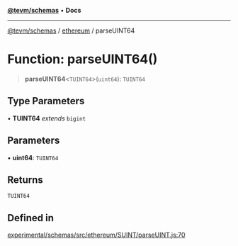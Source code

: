 [**@tevm/schemas**](../../README.md) • **Docs**

***

[@tevm/schemas](../../modules.md) / [ethereum](../README.md) / parseUINT64

# Function: parseUINT64()

> **parseUINT64**\<`TUINT64`\>(`uint64`): `TUINT64`

## Type Parameters

• **TUINT64** *extends* `bigint`

## Parameters

• **uint64**: `TUINT64`

## Returns

`TUINT64`

## Defined in

[experimental/schemas/src/ethereum/SUINT/parseUINT.js:70](https://github.com/qbzzt/tevm-monorepo/blob/main/experimental/schemas/src/ethereum/SUINT/parseUINT.js#L70)
